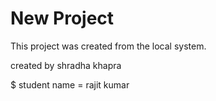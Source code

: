 # New Project

This project was created from the local system.


created by shradha khapra



$ student 
 name = rajit kumar